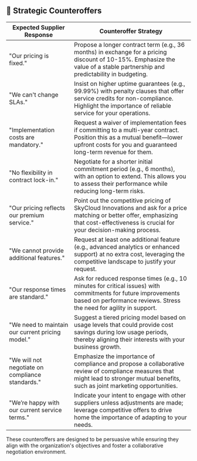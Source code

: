 ## 🔹 Strategic Counteroffers

| **Expected Supplier Response**                 | **Counteroffer Strategy**                                                                                                                                                     |
|------------------------------------------------|-------------------------------------------------------------------------------------------------------------------------------------------------------------------------------|
| "Our pricing is fixed."                        | Propose a longer contract term (e.g., 36 months) in exchange for a pricing discount of 10-15%. Emphasize the value of a stable partnership and predictability in budgeting. |
| "We can't change SLAs."                        | Insist on higher uptime guarantees (e.g., 99.99%) with penalty clauses that offer service credits for non-compliance. Highlight the importance of reliable service for your operations. |
| "Implementation costs are mandatory."          | Request a waiver of implementation fees if committing to a multi-year contract. Position this as a mutual benefit—lower upfront costs for you and guaranteed long-term revenue for them. |
| "No flexibility in contract lock-in."          | Negotiate for a shorter initial commitment period (e.g., 6 months), with an option to extend. This allows you to assess their performance while reducing long-term risks. |
| "Our pricing reflects our premium service."    | Point out the competitive pricing of SkyCloud Innovations and ask for a price matching or better offer, emphasizing that cost-effectiveness is crucial for your decision-making process. |
| "We cannot provide additional features."       | Request at least one additional feature (e.g., advanced analytics or enhanced support) at no extra cost, leveraging the competitive landscape to justify your request. |
| "Our response times are standard."             | Ask for reduced response times (e.g., 10 minutes for critical issues) with commitments for future improvements based on performance reviews. Stress the need for agility in support. |
| "We need to maintain our current pricing model." | Suggest a tiered pricing model based on usage levels that could provide cost savings during low usage periods, thereby aligning their interests with your business growth. |
| "We will not negotiate on compliance standards."| Emphasize the importance of compliance and propose a collaborative review of compliance measures that might lead to stronger mutual benefits, such as joint marketing opportunities. |
| "We’re happy with our current service terms."  | Indicate your intent to engage with other suppliers unless adjustments are made; leverage competitive offers to drive home the importance of adapting to your needs. | 

These counteroffers are designed to be persuasive while ensuring they align with the organization's objectives and foster a collaborative negotiation environment.